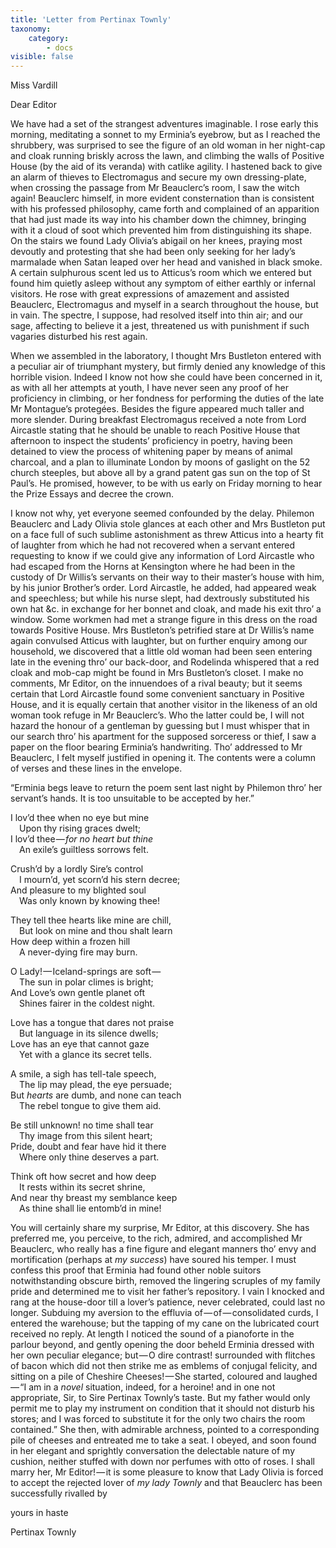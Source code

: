 ```yaml
---
title: 'Letter from Pertinax Townly'
taxonomy:
    category:
        - docs
visible: false
---
```


<div class="author">Miss Vardill</div>

Dear Editor

We have had a set of the strangest adventures imaginable. I rose early this morning, meditating a sonnet to my Erminia’s eyebrow, but as I reached the shrubbery, was surprised to see the figure of an old woman in her night-cap and cloak running briskly across the lawn, and climbing the walls of Positive House (by the aid of its veranda) with catlike agility. I hastened back to give an alarm of thieves to Electromagus and secure my own dressing-plate, when crossing the passage from Mr Beauclerc’s room, I saw the witch again! Beauclerc himself, in more evident consternation than is consistent with his professed philosophy, came forth and complained of an apparition that had just made its way into his chamber down the chimney, bringing with it a cloud of soot which prevented him from distinguishing its shape. On the stairs we found Lady Olivia’s abigail on her knees, praying most devoutly and protesting that she had been only seeking for her lady’s marmalade when Satan leaped over her head and vanished in black smoke. A certain sulphurous scent led us to Atticus’s room which we entered but found him quietly asleep without any symptom of either earthly or infernal visitors. He rose with great expressions of amazement and assisted Beauclerc, Electromagus and myself in a search throughout the house, but in vain. The spectre, I suppose, had resolved itself into thin air; and our sage, affecting to believe it a jest, threatened us with punishment if such vagaries disturbed his rest again.

When we assembled in the laboratory, I thought Mrs Bustleton entered with a peculiar air of triumphant mystery, but firmly denied any knowledge of this horrible vision. Indeed I know not how she could have been concerned in it, as with all her attempts at youth, I have never seen any proof of her proficiency in climbing, or her fondness for performing the duties of the late Mr Montague’s protegées. Besides the figure appeared much taller and more slender. During breakfast Electromagus received a note from Lord Aircastle stating that he should be unable to reach Positive House that afternoon to inspect the students’ proficiency in poetry, having been detained to view the process of whitening paper by means of animal charcoal, and a plan to illuminate London by moons of gaslight on the 52 church steeples, but above all by a grand patent gas sun on the top of St Paul’s. He promised, however, to be with us early on Friday morning to hear the Prize Essays and decree the crown.

I know not why, yet everyone seemed confounded by the delay. Philemon Beauclerc and Lady Olivia stole glances at each other and Mrs Bustleton put on a face full of such sublime astonishment as threw Atticus into a hearty fit of laughter from which he had not recovered when a servant entered requesting to know if we could give any information of Lord Aircastle who had escaped from the Horns at Kensington where he had been in the custody of Dr Willis’s servants on their way to their master’s house with him, by his junior Brother’s order. Lord Aircastle, he added, had appeared weak and speechless; but while his nurse slept, had dextrously substituted his own hat &c. in exchange for her bonnet and cloak, and made his exit thro’ a window. Some workmen had met a strange figure in this dress on the road towards Positive House. Mrs Bustleton’s petrified stare at Dr Willis’s name again convulsed Atticus with laughter, but on further enquiry among our household, we discovered that a little old woman had been seen entering late in the evening thro’ our back-door, and Rodelinda whispered that a red cloak and mob-cap might be found in Mrs Bustleton’s closet. I make no comments, Mr Editor, on the innuendoes of a rival beauty; but it seems certain that Lord Aircastle found some convenient sanctuary in Positive House, and it is equally certain that another visitor in the likeness of an old woman took refuge in Mr Beauclerc’s. Who the latter could be, I will not hazard the honour of a gentleman by guessing but I must whisper that in our search thro’ his apartment for the supposed sorceress or thief, I saw a paper on the floor bearing Erminia’s handwriting. Tho’ addressed to Mr Beauclerc, I felt myself justified in opening it. The contents were a column of verses and these lines in the envelope.  

“Erminia begs leave to return the poem sent last night by Philemon thro’ her servant’s hands. It is too unsuitable to be accepted by her.”

I lov’d thee when no eye but mine  
&emsp;Upon thy rising graces dwelt;  
I lov’d thee — *for no heart but thine*  
&emsp;An exile’s guiltless sorrows felt.  

Crush’d by a lordly Sire’s control  
&emsp;I mourn’d, yet scorn’d his stern decree;  
And pleasure to my blighted soul  
&emsp;Was only known by knowing thee!  

They tell thee hearts like mine are chill,  
&emsp;But look on mine and thou shalt learn  
How deep within a frozen hill  
&emsp;A never-dying fire may burn.    

O Lady! — Iceland-springs are soft —   
&emsp;The sun in polar climes is bright;  
And Love’s own gentle planet oft  
&emsp;Shines fairer in the coldest night.  

Love has a tongue that dares not praise  
&emsp;But language in its silence dwells;  
Love has an eye that cannot gaze  
&emsp;Yet with a glance its secret tells.  

A smile, a sigh has tell-tale speech,  
&emsp;The lip may plead, the eye persuade;  
But *hearts* are dumb, and none can teach  
&emsp;The rebel tongue to give them aid.  

Be still unknown! no time shall tear  
&emsp;Thy image from this silent heart;  
Pride, doubt and fear have hid it there  
&emsp;Where only thine deserves a part.  

Think oft how secret and how deep  
&emsp;It rests within its secret shrine,  
And near thy breast my semblance keep  
&emsp;As thine shall lie entomb’d in mine!

You will certainly share my surprise, Mr Editor, at this discovery. She has preferred me, you perceive, to the rich, admired, and accomplished Mr Beauclerc, who really has a fine figure and elegant manners tho’ envy and mortification (perhaps at *my success*) have soured his temper. I must confess this proof that Erminia had found other noble suitors notwithstanding obscure birth, removed the lingering scruples of my family pride and determined me to visit her father’s repository. I vain I knocked and rang at the house-door till a lover’s patience, never celebrated, could last no longer. Subduing my aversion to the effluvia of — of — consolidated curds, I entered the warehouse; but the tapping of my cane on the lubricated court received no reply. At length I noticed the sound of a pianoforte in the parlour beyond, and gently opening the door beheld Erminia dressed with her own peculiar elegance; but — O dire contrast! surrounded with flitches of bacon which did not then strike me as emblems of conjugal felicity, and sitting on a pile of Cheshire Cheeses! — She started, coloured and laughed — “I am in a *novel* situation, indeed, for a heroine! and in one not appropriate, Sir, to Sire Pertinax Townly’s taste. But my father would only permit me to play my instrument on condition that it should not disturb his stores; and I was forced to substitute it for the only two chairs the room contained.” She then, with admirable archness, pointed to a corresponding pile of cheeses and entreated me to take a seat. I obeyed, and soon found in her elegant and sprightly conversation the delectable nature of my cushion, neither stuffed with down nor perfumes with otto of roses. I shall marry her, Mr Editor! — it is some pleasure to know that Lady Olivia is forced to accept the rejected lover of *my lady Townly* and that Beauclerc has been successfully rivalled by

yours in haste  

Pertinax Townly
